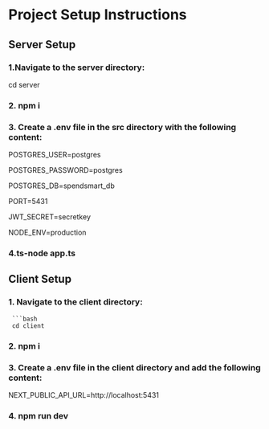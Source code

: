# Project Setup Instructions


## Server Setup

### 1.Navigate to the server directory:

 cd server

### 2. npm i
   
### 3. Create a .env file in the src directory with the following content:

POSTGRES_USER=postgres

POSTGRES_PASSWORD=postgres

POSTGRES_DB=spendsmart_db

PORT=5431

JWT_SECRET=secretkey

NODE_ENV=production

### 4.ts-node app.ts

## Client Setup

### 1. Navigate to the client directory:
     ```bash
     cd client
### 2. npm i
### 3. Create a .env file in the client directory and add the following content:

NEXT_PUBLIC_API_URL=http://localhost:5431
### 4. npm run dev
